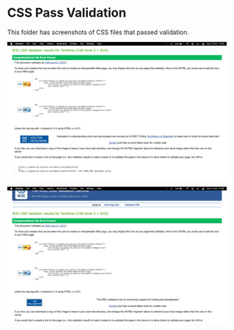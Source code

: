 # CSS Pass Validation

This folder has screenshots of CSS files that passed validation.

![Style.css passed validation](Style.css_Pass_validation.png)

![Dashboard style.css passed validation](Dashboard_style.css_pass_CSS_validation.png)
